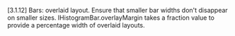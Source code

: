[3.1.12] Bars: overlaid layout. Ensure that smaller bar widths don't disappear on smaller sizes. 
         IHistogramBar.overlayMargin takes a fraction value to provide a percentage width of overlaid layouts.

